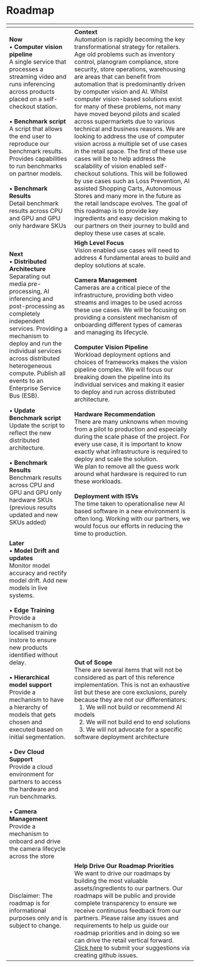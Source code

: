 # Roadmap

| <!-- -->    | <!-- -->    |
|---|---|
| <b>Now</b> <BR>•	<b>Computer vision pipeline</b> <BR> A single service that processes a streaming video and runs inferencing across products placed on a self-checkout station. <BR><BR>• <b>Benchmark script</b> <BR> A script that allows the end user to reproduce our benchmark results. Provides capabilities to run benchmarks on partner models. <BR><BR>• <b>Benchmark Results</b> <BR> Detail benchmark results across CPU and GPU and GPU only hardware SKUs | <b>Context</b> <BR> Automation is rapidly becoming the key transformational strategy for retailers. Age old problems such as inventory control, planogram compliance, store security, store operations, warehousing are areas that can benefit from automation that is predominantly driven by computer vision and AI. Whilst computer vision-based solutions exist for many of these problems, not many have moved beyond pilots and scaled across supermarkets due to various technical and business reasons. We are looking to address the use of computer vision across a multiple set of use cases in the retail space. The first of these use cases will be to help address the scalability of vision enabled self-checkout solutions. This will be followed by use cases such as Loss Prevention, AI assisted Shopping Carts, Autonomous Stores and many more in the future as the retail landscape evolves. The goal of this roadmap is to provide key ingredients and easy decision making to our partners on their journey to build and deploy these use cases at scale.  |
  | <b>Next</b> <BR>• <b>Distributed Architecture</b> <BR> Separating out media pre-processing, AI inferencing and post-processing as completely independent services. Providing a mechanism to deploy and run the individual services across distributed heterogeneous compute. Publish all events to an Enterprise Service Bus (ESB). <BR><BR>•	<b>Update Benchmark script</b> <BR> Update the script to reflect the new distributed architecture. <BR><BR>• <b>Benchmark Results</b> <BR> Benchmark results across CPU and GPU and GPU only hardware SKUs (previous results updated and new SKUs added) | <b>High Level Focus</b> <BR>Vision enabled use cases will need to address 4 fundamental areas to build and deploy solutions at scale. <BR><BR><b>Camera Management</b> <BR>Cameras are a critical piece of the infrastructure, providing both video streams and images to be used across these use cases. We will be focusing on providing a consistent mechanism of onboarding different types of cameras and managing its lifecycle. <BR><BR><b>Computer Vision Pipeline</b> <BR>Workload deployment options and choices of frameworks makes the vision pipeline complex. We will focus our breaking down the pipeline into its individual services and making it easier to deploy and run across distributed architecture. <BR><BR><b>Hardware Recommendation</b> <BR>There are many unknowns when moving from a pilot to production and especially during the scale phase of the project. For every use case, it is important to know exactly what infrastructure is required to deploy and scale the solution. <BR>We plan to remove all the guess work around what hardware is required to run these workloads. <BR><BR><b>Deployment with ISVs</b> <BR>The time taken to operationalise new AI based software in a new environment is often long. Working with our partners, we would focus our efforts in reducing the time to production. |
  | <b>Later</b> <BR>• <b>Model Drift and updates</b> <BR> Monitor model accuracy and rectify model drift. Add new models in live systems.  <BR><BR> • <b>Edge Training</b> <BR> Provide a mechanism to do localised training instore to ensure new products identified without delay. <BR><BR>•	<b>Hierarchical model support</b> <BR> Provide a mechanism to have a hierarchy of models that gets chosen and executed based on initial segmentation. <BR><BR>•	<b>Dev Cloud Support</b> <BR> Provide a cloud environment for partners to access the hardware and run benchmarks. <BR><BR>•	<b>Camera Management</b> <BR> Provide a mechanism to onboard and drive the camera lifecycle across the store | <b>Out of Scope</b> <BR>There are several items that will not be considered as part of this reference implementation. This is not an exhaustive list but these are core exclusions, purely because they are not our differentiators: <BR> &nbsp;&nbsp;&nbsp;1.	We will not build or recommend AI models <BR> &nbsp;&nbsp;&nbsp;2.	We will not build end to end solutions <BR> &nbsp;&nbsp;&nbsp;3.	We will not advocate for a specific software deployment architecture |
| Disclaimer: The roadmap is for informational purposes only and is subject to change. | <b>Help Drive Our Roadmap Priorities </b> <BR> We want to drive our roadmaps by building the most valuable assets/ingredients to our partners. Our roadmaps will be public and provide complete transparency to ensure we receive continuous feedback from our partners. Please raise any issues and requirements to help us guide our roadmap priorities and in doing so we can drive the retail vertical forward. <BR> [Click here](https://github.com/intel-retail/automated-self-checkout/issues) to submit your suggestions via creating github issues. |